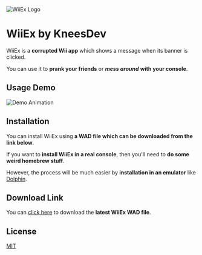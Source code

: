 ![WiiEx Logo](https://i.imgur.com/jRlh98P.png)

# WiiEx by KneesDev

WiiEx is a **corrupted Wii app** which shows a message when its banner is clicked.

You can use it to **prank your friends** or ***mess around*** **with your console**.

## Usage Demo

![Demo Animation](https://i.giphy.com/media/WQZ50XkqSCN7gHc7Kd/giphy.gif)

## Installation

You can install WiiEx using **a WAD file which can be downloaded from the link below**.

If you want to **install WiiEx in a real console**, then you'll need to **do some weird homebrew stuff**.

However, the process will be much easier by **installation in an emulator** like [Dolphin](https://dolphin-emu.org/download/).

## Download Link

You can [click here](https://drive.google.com/uc?export=download&id=1rexKFyYjkMLGm4rFl4MQ7L0S5BmsQvyL) to download the **latest WiiEx WAD file**.

## License

[MIT](https://choosealicense.com/licenses/mit/)

